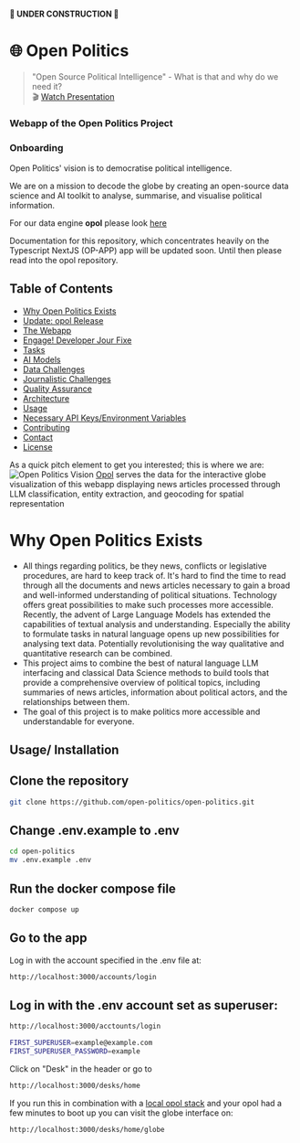 #### 🚧 UNDER CONSTRUCTION 🚧
# 🌐 Open Politics 
> "Open Source Political Intelligence" - What is that and why do we need it?  
🎬 [Watch Presentation](https://media.ccc.de/v/dg-111)
### Webapp of the Open Politics Project
 

### Onboarding
Open Politics' vision is to democratise political intelligence. 

We are on a mission to decode the globe by creating an open-source data science and AI toolkit to analyse, summarise, and visualise political information.

For our data engine **opol** please look [here](https://github.com/open-politics/opol)

Documentation for this repository, which concentrates heavily on the Typescript NextJS (OP-APP) app will be updated soon. Until then please read into the opol repository.

## Table of Contents
- [Why Open Politics Exists](#why-open-politics-exists)
- [Update: opol Release](#update-opol-release)
- [The Webapp](#the-webapp)
- [Engage! Developer Jour Fixe](#engage-developer-jour-fixe)
- [Tasks](#tasks)
- [AI Models](#ai-models)
- [Data Challenges](#data-challenges)
- [Journalistic Challenges](#journalistic-challenges)
- [Quality Assurance](#quality-assurance)
- [Architecture](#architecture)
- [Usage](#usage)
- [Necessary API Keys/Environment Variables](#necessary-api-keysenvironment-variables)
- [Contributing](#contributing)
- [Contact](#contact)
- [License](#license)

As a quick pitch element to get you interested; this is where we are:
![Open Politics Vision](.github/assets/images/opol-data-on-globe.png)
[Opol](https://github.com/open-politics/opol) serves the data for the interactive globe visualization of this webapp displaying news articles processed through LLM classification, entity extraction, and geocoding for spatial representation

# Why Open Politics Exists
- All things regarding politics, be they news, conflicts or legislative procedures, are hard to keep track of. It's hard to find the time to read through all the documents and news articles necessary to gain a broad and well-informed understanding of political situations. Technology offers great possibilities to make such processes more accessible. Recently, the advent of Large Language Models has extended the capabilities of textual analysis and understanding. Especially the ability to formulate tasks in natural language opens up new possibilities for analysing text data. Potentially revolutionising the way qualitative and quantitative research can be combined.
- This project aims to combine the best of natural language LLM interfacing and classical Data Science methods to build tools that provide a comprehensive overview of political topics, including summaries of news articles, information about political actors, and the relationships between them.
- The goal of this project is to make politics more accessible and understandable for everyone.




## Usage/ Installation
## Clone the repository
```bash
git clone https://github.com/open-politics/open-politics.git
```

## Change .env.example to .env
```bash
cd open-politics
mv .env.example .env
```

## Run the docker compose file
```bash
docker compose up
```

## Go to the app
Log in with the account specified in the .env file at:
```bash 
http://localhost:3000/accounts/login
```


## Log in with the .env account set as superuser:
```bash
http://localhost:3000/acctounts/login
```
```bash 
FIRST_SUPERUSER=example@example.com
FIRST_SUPERUSER_PASSWORD=example
```

Click on "Desk" in the header or go to
```bash
http://localhost:3000/desks/home
```

If you run this in combination with a [local opol stack](https://github.com/open-politics/opol/blob/main/opol/stack/README.md) and your opol had a few minutes to boot up you can visit the globe interface on:
```bash 
http://localhost:3000/desks/home/globe
```